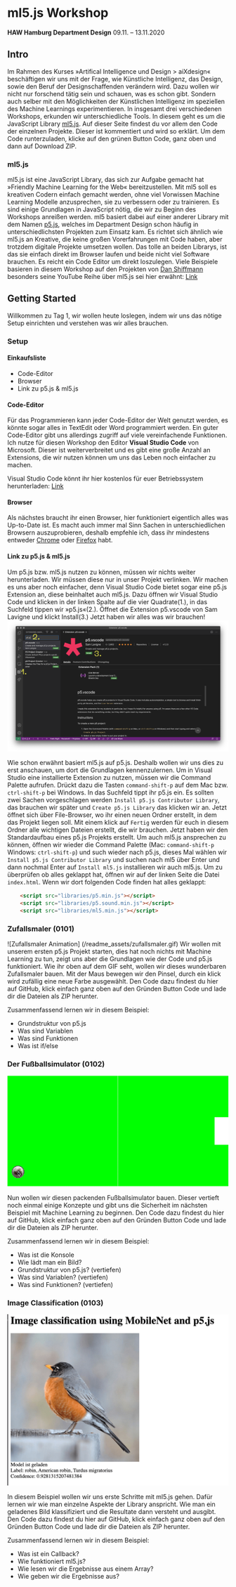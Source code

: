 # ml5.js Workshop 
**HAW Hamburg Department Design** 09.11. – 13.11.2020

## Intro 
Im Rahmen des Kurses »Artifical Intelligence und Design > aiXdesign« beschäftigen wir uns mit der Frage, wie Künstliche Intelligenz, das Design, sowie den Beruf der Designschaffenden verändern wird. Dazu wollen wir nicht nur forschend tätig sein und schauen, was es schon gibt. Sondern auch selber mit den Möglichkeiten der Künstlichen Intelligenz im speziellen des Machine Learnings experimentieren. In insgesamt drei verschiedenen Workshops, erkunden wir unterschiedliche Tools. 
In diesem geht es um die JavaScript Library [ml5.js](https://ml5js.org). Auf dieser Seite findest du vor allem den Code der einzelnen Projekte. Dieser ist kommentiert und wird so erklärt. Um dem Code runterzuladen, klicke auf den grünen Button Code, ganz oben und dann auf Download ZIP. 

### ml5.js 
ml5.js ist eine JavaScript Library, das sich zur Aufgabe gemacht hat »Friendly Machine Learning for the Web« bereitzustellen. Mit ml5 soll es kreativen Codern einfach gemacht werden, ohne viel Vorwissen Machine Learning Modelle anzusprechen, sie zu verbessern oder zu trainieren. Es sind einige Grundlagen in JavaScript nötig, die wir zu Beginn des Workshops anreißen werden. 
ml5 basiert dabei auf einer anderer Library mit dem Namen [p5.js](https://p5js.org), welches im Department Design schon häufig in unterschiedlichsten Projekten zum Einsatz kam. Es richtet sich ähnlich wie ml5.js an Kreative, die keine großen Vorerfahrungen mit Code haben, aber trotzdem digitale Projekte umsetzen wollen. 
Das tolle an beiden Librarys, ist das sie einfach direkt im Browser laufen und beide nicht viel Software brauchen. Es reicht ein Code Editor um direkt loszulegen. 
Viele Beispiele basieren in diesem Workshop auf den Projekten von [Dan Shiffmann](https://shiffman.net) besonders seine YouTube Reihe über ml5.js sei hier erwähnt: [Link](https://www.youtube.com/watch?v=26uABexmOX4&list=PLRqwX-V7Uu6YPSwT06y_AEYTqIwbeam3y&index=1)

## Getting Started
Willkommen zu Tag 1, wir wollen heute loslegen, indem wir uns das nötige Setup einrichten und verstehen was wir alles brauchen. 

### Setup

#### Einkaufsliste 
* Code-Editor 
* Browser
* Link zu p5.js & ml5.js

#### Code-Editor
Für das Programmieren kann jeder Code-Editor der Welt genutzt werden, es könnte sogar alles in TextEdit oder Word programmiert werden. 
Ein guter Code-Editor gibt uns allerdings zugriff auf viele vereinfachende Funktionen. Ich nutze für diesen Workshop den Editor **Visual Studio Code** von Microsoft. Dieser ist weiterverbreitet und es gibt eine große Anzahl an Extensions, die wir nutzen können um uns das Leben noch einfacher zu machen. 

Visual Studio Code könnt ihr hier kostenlos für euer Betriebssystem herunterladen: [Link](https://code.visualstudio.com/download)

#### Browser 
Als nächstes braucht ihr einen Browser, hier funktioniert eigentlich alles was Up-to-Date ist. Es macht auch immer mal Sinn Sachen in unterschiedlichen Browsern auszuprobieren, deshalb empfehle ich, dass ihr mindestens entweder [Chrome](https://www.google.com/chrome/) oder [Firefox](https://www.mozilla.org/de/firefox/new/) habt.

#### Link zu p5.js & ml5.js
Um p5.js bzw. ml5.js nutzen zu können, müssen wir nichts weiter herunterladen. Wir müssen diese nur in unser Projekt verlinken. Wir machen es uns aber noch einfacher, denn Visual Studio Code bietet sogar eine p5.js Extension an, diese beinhaltet auch ml5.js. 
Dazu öffnen wir Visual Studio Code und klicken in der linken Spalte auf die vier Quadrate(1.), in das Suchfeld tippen wir »p5.js«(2.). Öffnet die Extension p5.vscode von Sam Lavigne und klickt Install(3.) Jetzt haben wir alles was wir brauchen! 
![Download p5.js Extenstion](/readme_assets/download_p5_extenstion.png) 

Wie schon erwähnt basiert ml5.js auf p5.js. Deshalb wollen wir uns dies zu erst anschauen, um dort die Grundlagen kennenzulernen. 
Um in Visual Studio eine installierte Extension zu nutzen, müssen wir die Command Palette aufrufen. Drückt dazu die Tasten `command-shift-p` auf dem Mac bzw. `ctrl-shift-p` bei Windows. In das Suchfeld tippt ihr p5.js ein. Es sollten zwei Sachen vorgeschlagen werden `Install p5.js Contributor Library`, das brauchen wir später und `Create p5.js Library` das klicken wir an. 
Jetzt öffnet sich über File-Browser, wo ihr einen neuen Ordner erstellt, in dem das Projekt liegen soll. Mit einem klick auf `Fertig` werden für euch in diesem Ordner alle wichtigen Dateien erstellt, die wir brauchen. Jetzt haben wir den Standardaufbau eines p5.js Projekts erstellt. Um auch ml5.js ansprechen zu können, öffnen wir wieder die Command Palette (Mac: `command-shift-p` Windows: `ctrl-shift-p`) und such wieder nach p5.js, dieses Mal wählen wir `Install p5.js Contributor Library` und suchen nach ml5 über Enter und dann nochmal Enter auf `Install ml5.js` installieren wir auch ml5.js. 
Um zu überprüfen ob alles geklappt hat, öffnen wir auf der linken Seite die Datei `index.html`. Wenn wir dort folgenden Code finden hat alles geklappt: 
```html  
    <script src="libraries/p5.min.js"></script>
    <script src="libraries/p5.sound.min.js"></script>
    <script src="libraries/ml5.min.js"></script>
```

### Zufallsmaler (0101)
![Zufallsmaler Animation] (/readme_assets/zufallsmaler.gif)
Wir wollen mit unserem ersten p5.js Projekt starten, dies hat noch nichts mit Machine Learning zu tun, zeigt uns aber die Grundlagen wie der Code und p5.js funktioniert. 
Wie ihr oben auf dem GIF seht, wollen wir dieses wunderbaren Zufallsmaler bauen. Mit der Maus bewegen wir den Pinsel, durch ein klick wird zufällig eine neue Farbe ausgewählt.
Den Code dazu findest du hier auf GitHub, klick einfach ganz oben auf den Gründen Button Code und lade dir die Dateien als ZIP herunter. 

Zusammenfassend lernen wir in diesem Beispiel: 
* Grundstruktur von p5.js 
* Was sind Variablen 
* Was sind Funktionen 
* Was ist if/else

### Der Fußballsimulator (0102)
![Fußballsimulator Animation](/readme_assets/fussball_simulator_video.gif) 

Nun wollen wir diesen packenden Fußballsimulator bauen. Dieser vertieft noch einmal einige Konzepte und gibt uns die Sicherheit im nächsten Beispiel mit Machine Learning zu beginnen. 
Den Code dazu findest du hier auf GitHub, klick einfach ganz oben auf den Gründen Button Code und lade dir die Dateien als ZIP herunter. 

Zusammenfassend lernen wir in diesem Beispiel: 
* Was ist die Konsole
* Wie lädt man ein Bild?
* Grundstruktur von p5.js? (vertiefen)
* Was sind Variablen? (vertiefen)
* Was sind Funktionen? (vertiefen)


### Image Classification (0103)
![ml 5 Image Classier Image](/readme_assets/image-classifier.png) 

In diesem Beispiel wollen wir uns erste Schritte mit ml5.js gehen. Dafür lernen wir wie man einzelne Aspekte der Library anspricht. Wie man ein geladenes Bild klassifiziert und die Resultate dann versteht und ausgibt.
Den Code dazu findest du hier auf GitHub, klick einfach ganz oben auf den Gründen Button Code und lade dir die Dateien als ZIP herunter. 

Zusammenfassend lernen wir in diesem Beispiel: 
* Was ist ein Callback?
* Wie funktioniert ml5.js?
* Wie lesen wir die Ergebnisse aus einem Array?
* Wie geben wir die Ergebnisse aus?
 

